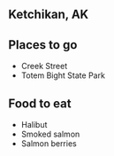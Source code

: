 ## Ketchikan, AK

## Places to go

- Creek Street
- Totem Bight State Park

## Food to eat

- Halibut
- Smoked salmon
- Salmon berries
